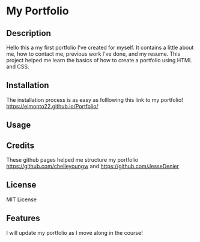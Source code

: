 # My Portfolio

## Description

Hello this a my first portfolio I've created for myself. It contains a little about me, how to contact me, previous work I've done, and my resume. This project helped me learn the basics of how to create a portfolio using HTML and CSS.

## Installation
 The installation process is as easy as folllowing this link to my portfolio! https://eimonto22.github.io/Portfolio/

## Usage


## Credits
These github pages helped me structure my portfolio https://github.com/chelleyoungw and https://github.com/JesseDenier

## License

MIT License

## Features

I will update my portfolio as I move along in the course!

